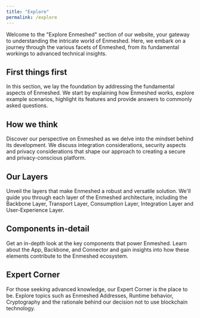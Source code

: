 ```yaml
---
title: "Explore"
permalink: /explore
---
```


Welcome to the "Explore Enmeshed" section of our website, your gateway to understanding the intricate world of Enmeshed. Here, we embark on a journey through the various facets of Enmeshed, from its fundamental workings to advanced technical insights.

## First things first

In this section, we lay the foundation by addressing the fundamental aspects of Enmeshed. We start by explaining how Enmeshed works, explore example scenarios, highlight its features and provide answers to commonly asked questions.

## How we think

Discover our perspective on Enmeshed as we delve into the mindset behind its development. We discuss integration considerations, security aspects and privacy considerations that shape our approach to creating a secure and privacy-conscious platform.

## Our Layers

Unveil the layers that make Enmeshed a robust and versatile solution. We'll guide you through each layer of the Enmeshed architecture, including the Backbone Layer, Transport Layer, Consumption Layer, Integration Layer and User-Experience Layer.

## Components in-detail

Get an in-depth look at the key components that power Enmeshed. Learn about the App, Backbone, and Connector and gain insights into how these elements contribute to the Enmeshed ecosystem.

## Expert Corner

For those seeking advanced knowledge, our Expert Corner is the place to be. Explore topics such as Enmeshed Addresses, Runtime behavior, Cryptography and the rationale behind our decision not to use blockchain technology.
